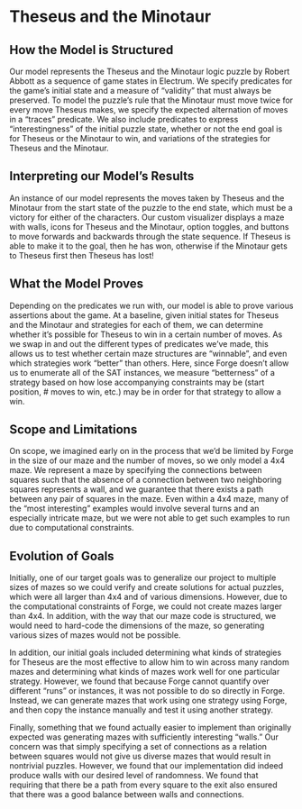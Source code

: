 # Theseus and the Minotaur

## How the Model is Structured
Our model represents the Theseus and the Minotaur logic puzzle by Robert Abbott as a sequence of game states in Electrum. We specify predicates for the game’s initial state and a measure of “validity” that must always be preserved. To model the puzzle’s rule that the Minotaur must move twice for every move Theseus makes, we specify the expected alternation of moves in a “traces” predicate. We also include predicates to express “interestingness” of the initial puzzle state, whether or not the end goal is for Theseus or the Minotaur to win, and variations of the strategies for Theseus and the Minotaur.

## Interpreting our Model’s Results
An instance of our model represents the moves taken by Theseus and the Minotaur from the start state of the puzzle to the end state, which must be a victory for either of the characters. Our custom visualizer displays a maze with walls, icons for Theseus and the Minotaur, option toggles, and buttons to move forwards and backwards through the state sequence. If Theseus is able to make it to the goal, then he has won, otherwise if the Minotaur gets to Theseus first then Theseus has lost!

## What the Model Proves
Depending on the predicates we run with, our model is able to prove various assertions about the game. At a baseline, given initial states for Theseus and the Minotaur and strategies for each of them, we can determine whether it’s possible for Theseus to win in a certain number of moves. As we swap in and out the different types of predicates we’ve made, this allows us to test whether certain maze structures are “winnable”, and even which strategies work “better” than others. Here, since Forge doesn’t allow us to enumerate all of the SAT instances, we measure “betterness” of a strategy based on how lose accompanying constraints may be (start position, # moves to win, etc.) may be in order for that strategy to allow a win.

## Scope and Limitations
On scope, we imagined early on in the process that we’d be limited by Forge in the size of our maze and the number of moves, so we only model a 4x4 maze. We represent a maze by specifying the connections between squares such that the absence of a connection between two neighboring squares represents a wall, and we guarantee that there exists a path between any pair of squares in the maze. Even within a 4x4 maze, many of the “most interesting” examples would involve several turns and an especially intricate maze, but we were not able to get such examples to run due to computational constraints.

## Evolution of Goals
Initially, one of our target goals was to generalize our project to multiple sizes of mazes so we could verify and create solutions for actual puzzles, which were all larger than 4x4 and of various dimensions. However, due to the computational constraints of Forge, we could not create mazes larger than 4x4. In addition, with the way that our maze code is structured, we would need to hard-code the dimensions of the maze, so generating various sizes of mazes would not be possible. 

In addition, our initial goals included determining what kinds of strategies for Theseus are the most effective to allow him to win across many random mazes  and determining what kinds of mazes work well for one particular strategy. However, we found that because Forge cannot quantify over different “runs” or instances, it was not possible to do so directly in Forge. Instead, we can generate mazes that work using one strategy using Forge, and then copy the instance manually and test it using another strategy.

Finally, something that we found actually easier to implement than originally expected was generating mazes with sufficiently interesting “walls.” Our concern was that simply specifying a set of connections as a relation between squares would not give us diverse mazes that would result in nontrivial puzzles. However, we found that our implementation did indeed produce walls with our desired level of randomness. We found that requiring that there be a path from every square to the exit also ensured that there was a good balance between walls and connections. 